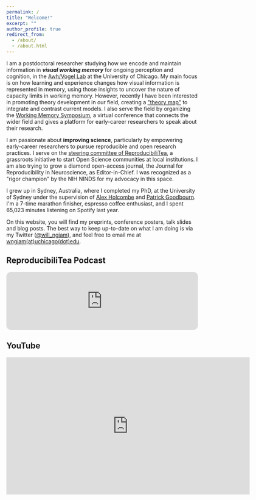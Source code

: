 ```yaml
---
permalink: /
title: "Welcome!"
excerpt: ""
author_profile: true
redirect_from: 
  - /about/
  - /about.html
---
```


I am a postdoctoral researcher studying how we encode and maintain information in **_visual working memory_** for ongoing perception and cognition, in the <a href="https://awhvogellab.com" target="_blank">Awh/Vogel Lab</a> at the University of Chicago. My main focus is on how learning and experience changes how visual information is represented in memory, using those insights to uncover the nature of capacity limits in working memory. However, recently I have been interested in promoting theory development in our field, creating a <a href="https://williamngiam.github.io/publication/2023_theory_map">"theory map"</a> to integrate and contrast current models. I also serve the field by organizing the <a href="https://wmsymposium.org">Working Memory Symposium</a>, a virtual conference that connects the wider field and gives a platform for early-career researchers to speak about their research.

I am passionate about **improving science**, particularly by empowering early-career researchers to pursue reproducible and open research practices. I serve on the <a href="https://reproducibilitea.org/jc/2021/01/28/a-new-year,-a-new-reproducibilitea-steering-committee" target="_blank"> steering committee of ReproducibiliTea</a>, a grassroots initiative to start Open Science communities at local institutions. I am also trying to grow a diamond open-access journal, the Journal for Reproducibility in Neuroscience, as Editor-in-Chief. I was recognized as a "rigor champion" by the NIH NINDS for my advocacy in this space.

I grew up in Sydney, Australia, where I completed my PhD, at the University of Sydney under the supervision of <a href="http://www.openwetware.org/wiki/Holcombe" target="_blank">Alex Holcombe</a> and <a href="https://psychologicalsciences.unimelb.edu.au/research/msps-research-groups/gbb/gbb-lab" target="_blank">Patrick Goodbourn</a>. I'm a 7-time marathon finisher, espresso coffee enthusiast, and I spent 65,023 minutes listening on Spotify last year.

On this website, you will find my preprints, conference posters, talk slides and blog posts. The best way to keep up-to-date on what I am doing is via my Twitter (<a href="https://www.twitter.com/will_ngiam" target = "_blank">@will_ngiam</a>), and feel free to email me at <a href="mailto:wngiam@uchicago.edu">wngiam(at)uchicago(dot)edu</a>.

## ReproducibiliTea Podcast

<iframe style="border-radius:12px" src="https://open.spotify.com/embed/episode/2GJINNCIydCMldGdP02dII?utm_source=generator" width="100%" height="152" frameBorder="0" allowfullscreen="" allow="autoplay; clipboard-write; encrypted-media; fullscreen; picture-in-picture" loading="lazy"></iframe>

## YouTube

<div style="width:640px;height:360px">
<iframe width="640px" height="360px" src="https://www.youtube.com/embed/videoseries?list=PLvEVmzy7-Q_3PeZG_XDmalVO3lFXtjbtk" frameborder="0" allow="accelerometer; autoplay; encrypted-media; gyroscope; picture-in-picture" allowfullscreen></iframe>
</div>

<a rel="me" href="https://fediscience.org/@will_ngiam"></a>